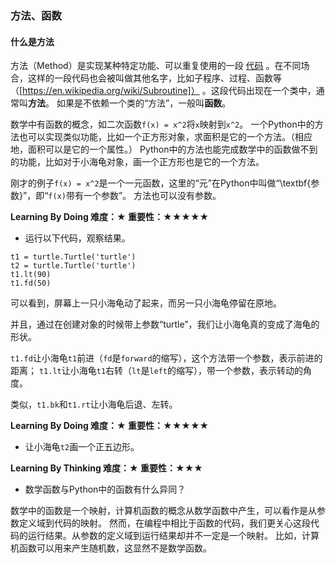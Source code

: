### 方法、函数

#### 什么是方法

方法（Method）是实现某种特定功能、可以重复使用的一段
[代码](https://www.tutorialspoint.com/python/python_functions.htm)
。在不同场合，这样的一段代码也会被叫做其他名字，比如子程序、过程、函数等
（[https://en.wikipedia.org/wiki/Subroutine]）
。这段代码出现在一个类中，通常叫**方法**。
如果是不依赖一个类的“方法”，一般叫**函数**。

数学中有函数的概念，如二次函数`f(x) = x^2`将`x`映射到`x^2`。
一个Python中的方法也可以实现类似功能，比如一个正方形对象，求面积是它的一个方法。（相应地，面积可以是它的一个属性。）
Python中的方法也能完成数学中的函数做不到的功能，比如对于小海龟对象，画一个正方形也是它的一个方法。

刚才的例子`f(x) = x^2`是一个一元函数，这里的“元”在Python中叫做“\textbf{参数}”，即“`f(x)`带有一个参数”。
方法也可以没有参数。

**Learning By Doing 难度：★ 重要性：★★★★★**

- 运行以下代码，观察结果。
```import turtle
t1 = turtle.Turtle('turtle')
t2 = turtle.Turtle('turtle')
t1.lt(90)
t1.fd(50)
```

可以看到，屏幕上一只小海龟动了起来，而另一只小海龟停留在原地。

并且，通过在创建对象的时候带上参数“turtle”，我们让小海龟真的变成了海龟的形状。

`t1.fd`让小海龟`t1`前进（`fd`是`forward`的缩写），这个方法带一个参数，表示前进的距离；
`t1.lt`让小海龟`t1`右转（`lt`是`left`的缩写），带一个参数，表示转动的角度。

类似，`t1.bk`和`t1.rt`让小海龟后退、左转。

**Learning By Doing 难度：★ 重要性：★★★★★**

- 让小海龟`t2`画一个正五边形。

**Learning By Thinking 难度：★ 重要性：★★★**

- 数学函数与Python中的函数有什么异同？

数学中的函数是一个映射，计算机函数的概念从数学函数中产生，可以看作是从参数定义域到代码的映射。
然而，在编程中相比于函数的代码，我们更关心这段代码的运行结果。从参数的定义域到运行结果却并不一定是一个映射。
比如，计算机函数可以用来产生随机数，这显然不是数学函数。
